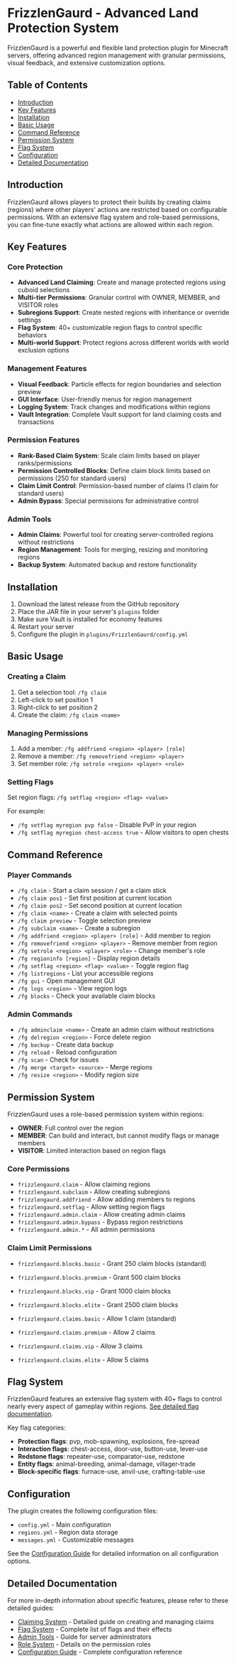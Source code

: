 # FrizzlenGaurd - Advanced Land Protection System

FrizzlenGaurd is a powerful and flexible land protection plugin for Minecraft servers, offering advanced region management with granular permissions, visual feedback, and extensive customization options.

## Table of Contents

- [Introduction](#introduction)
- [Key Features](#key-features)
- [Installation](#installation)
- [Basic Usage](#basic-usage)
- [Command Reference](#command-reference)
- [Permission System](#permission-system)
- [Flag System](#flag-system)
- [Configuration](#configuration)
- [Detailed Documentation](#detailed-documentation)

## Introduction

FrizzlenGaurd allows players to protect their builds by creating claims (regions) where other players' actions are restricted based on configurable permissions. With an extensive flag system and role-based permissions, you can fine-tune exactly what actions are allowed within each region.

## Key Features

### Core Protection
- **Advanced Land Claiming**: Create and manage protected regions using cuboid selections
- **Multi-tier Permissions**: Granular control with OWNER, MEMBER, and VISITOR roles
- **Subregions Support**: Create nested regions with inheritance or override settings
- **Flag System**: 40+ customizable region flags to control specific behaviors
- **Multi-world Support**: Protect regions across different worlds with world exclusion options

### Management Features
- **Visual Feedback**: Particle effects for region boundaries and selection preview
- **GUI Interface**: User-friendly menus for region management
- **Logging System**: Track changes and modifications within regions
- **Vault Integration**: Complete Vault support for land claiming costs and transactions

### Permission Features
- **Rank-Based Claim System**: Scale claim limits based on player ranks/permissions
- **Permission Controlled Blocks**: Define claim block limits based on permissions (250 for standard users)
- **Claim Limit Control**: Permission-based number of claims (1 claim for standard users)
- **Admin Bypass**: Special permissions for administrative control

### Admin Tools
- **Admin Claims**: Powerful tool for creating server-controlled regions without restrictions
- **Region Management**: Tools for merging, resizing and monitoring regions
- **Backup System**: Automated backup and restore functionality

## Installation

1. Download the latest release from the GitHub repository
2. Place the JAR file in your server's `plugins` folder
3. Make sure Vault is installed for economy features
4. Restart your server
5. Configure the plugin in `plugins/FrizzlenGaurd/config.yml`

## Basic Usage

### Creating a Claim

1. Get a selection tool: `/fg claim`
2. Left-click to set position 1
3. Right-click to set position 2
4. Create the claim: `/fg claim <name>`

### Managing Permissions

1. Add a member: `/fg addfriend <region> <player> [role]`
2. Remove a member: `/fg removefriend <region> <player>`
3. Set member role: `/fg setrole <region> <player> <role>`

### Setting Flags

Set region flags: `/fg setflag <region> <flag> <value>`

For example:
- `/fg setflag myregion pvp false` - Disable PvP in your region
- `/fg setflag myregion chest-access true` - Allow visitors to open chests

## Command Reference

### Player Commands
- `/fg claim` - Start a claim session / get a claim stick
- `/fg claim pos1` - Set first position at current location
- `/fg claim pos2` - Set second position at current location
- `/fg claim <name>` - Create a claim with selected points
- `/fg claim preview` - Toggle selection preview
- `/fg subclaim <name>` - Create a subregion
- `/fg addfriend <region> <player> [role]` - Add member to region
- `/fg removefriend <region> <player>` - Remove member from region
- `/fg setrole <region> <player> <role>` - Change member's role
- `/fg regioninfo [region]` - Display region details
- `/fg setflag <region> <flag> <value>` - Toggle region flag
- `/fg listregions` - List your accessible regions
- `/fg gui` - Open management GUI
- `/fg logs <region>` - View region logs
- `/fg blocks` - Check your available claim blocks

### Admin Commands
- `/fg adminclaim <name>` - Create an admin claim without restrictions
- `/fg delregion <region>` - Force delete region
- `/fg backup` - Create data backup
- `/fg reload` - Reload configuration
- `/fg scan` - Check for issues
- `/fg merge <target> <source>` - Merge regions
- `/fg resize <region>` - Modify region size

## Permission System

FrizzlenGaurd uses a role-based permission system within regions:

- **OWNER**: Full control over the region
- **MEMBER**: Can build and interact, but cannot modify flags or manage members
- **VISITOR**: Limited interaction based on region flags

### Core Permissions

- `frizzlengaurd.claim` - Allow claiming regions
- `frizzlengaurd.subclaim` - Allow creating subregions
- `frizzlengaurd.addfriend` - Allow adding members to regions
- `frizzlengaurd.setflag` - Allow setting region flags
- `frizzlengaurd.admin.claim` - Allow creating admin claims
- `frizzlengaurd.admin.bypass` - Bypass region restrictions
- `frizzlengaurd.admin.*` - All admin permissions

### Claim Limit Permissions

- `frizzlengaurd.blocks.basic` - Grant 250 claim blocks (standard)
- `frizzlengaurd.blocks.premium` - Grant 500 claim blocks
- `frizzlengaurd.blocks.vip` - Grant 1000 claim blocks
- `frizzlengaurd.blocks.elite` - Grant 2500 claim blocks

- `frizzlengaurd.claims.basic` - Allow 1 claim (standard)
- `frizzlengaurd.claims.premium` - Allow 2 claims
- `frizzlengaurd.claims.vip` - Allow 3 claims
- `frizzlengaurd.claims.elite` - Allow 5 claims

## Flag System

FrizzlenGaurd features an extensive flag system with 40+ flags to control nearly every aspect of gameplay within regions. [See detailed flag documentation](FLAGS.md).

Key flag categories:
- **Protection flags**: pvp, mob-spawning, explosions, fire-spread
- **Interaction flags**: chest-access, door-use, button-use, lever-use
- **Redstone flags**: repeater-use, comparator-use, redstone
- **Entity flags**: animal-breeding, animal-damage, villager-trade
- **Block-specific flags**: furnace-use, anvil-use, crafting-table-use

## Configuration

The plugin creates the following configuration files:
- `config.yml` - Main configuration
- `regions.yml` - Region data storage
- `messages.yml` - Customizable messages

See the [Configuration Guide](CONFIGURATION.md) for detailed information on all configuration options.

## Detailed Documentation

For more in-depth information about specific features, please refer to these detailed guides:

- [Claiming System](CLAIMING.md) - Detailed guide on creating and managing claims
- [Flag System](FLAGS.md) - Complete list of flags and their effects
- [Admin Tools](ADMIN.md) - Guide for server administrators
- [Role System](ROLES.md) - Details on the permission roles
- [Configuration Guide](CONFIGURATION.md) - Complete configuration reference 